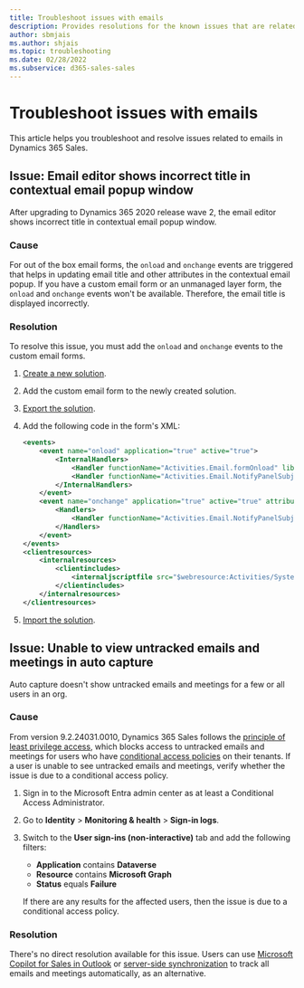 ```yaml
---
title: Troubleshoot issues with emails
description: Provides resolutions for the known issues that are related to emails in Dynamics 365 Sales.
author: sbmjais
ms.author: shjais
ms.topic: troubleshooting
ms.date: 02/28/2022
ms.subservice: d365-sales-sales
---
```


# Troubleshoot issues with emails

This article helps you troubleshoot and resolve issues related to emails in Dynamics 365 Sales.

## Issue: Email editor shows incorrect title in contextual email popup window

After upgrading to Dynamics 365 2020 release wave 2, the email editor shows incorrect title in contextual email popup window.

### Cause

For out of the box email forms, the `onload` and `onchange` events are triggered that helps in updating email title and other attributes in the contextual email popup. If you have a custom email form or an unmanaged layer form, the `onload` and `onchange` events won't be available. Therefore, the email title is displayed incorrectly.

### Resolution

To resolve this issue, you must add the `onload` and `onchange` events to the custom email forms.

1. [Create a new solution](/powerapps/maker/common-data-service/create-solution).
2. Add the custom email form to the newly created solution.
3. [Export the solution](/powerapps/maker/common-data-service/export-solutions).
4. Add the following code in the form's XML:

    ```XML
    <events>
        <event name="onload" application="true" active="true">
            <InternalHandlers>
                <Handler functionName="Activities.Email.formOnload" libraryName="Activities/SystemLibraries/Email_main_system_library.js" handlerUniqueId="ecdfe4d8-d6d3-4d21-ab68-8ea75bb30a79" enabled="true" parameters="" passExecutionContext="true" />
                <Handler functionName="Activities.Email.NotifyPanelSubjectChange" libraryName="Activities/SystemLibraries/Email_main_system_library.js" handlerUniqueId="{706607A8-4424-4C9A-847A-602FC8035B48}" enabled="true" parameters="" passExecutionContext="true" solutionaction="Added"/>
            </InternalHandlers>
        </event>
        <event name="onchange" application="true" active="true" attribute="subject" solutionaction="Added">
            <Handlers>
                <Handler functionName="Activities.Email.NotifyPanelSubjectChange" libraryName="Activities/SystemLibraries/Email_main_system_library.js" handlerUniqueId="{706607A8-4424-4C9A-847A-602FC8035B48}" enabled="true" parameters="" passExecutionContext="true"/>
            </Handlers>
        </event>
    </events>
    <clientresources>
        <internalresources>
            <clientincludes>
                <internaljscriptfile src="$webresource:Activities/SystemLibraries/Email_main_system_library.js" />
            </clientincludes>
        </internalresources>
    </clientresources>
    ```

5. [Import the solution](/powerapps/maker/common-data-service/import-update-export-solutions).


## Issue: Unable to view untracked emails and meetings in auto capture

Auto capture doesn't show untracked emails and meetings for a few or all users in an org. 

### Cause

From version 9.2.24031.0010, Dynamics 365 Sales follows the [principle of least privilege access](/entra/identity-platform/secure-least-privileged-access), which blocks access to untracked emails and meetings for users who have [conditional access policies](/entra/identity/conditional-access/concept-conditional-access-policy-common?tabs=secure-foundation) on their tenants. If a user is unable to see untracked emails and meetings, verify whether the issue is due to a conditional access policy. 

1. Sign in to the Microsoft Entra admin center as at least a Conditional Access Administrator.
2. Go to **Identity** > **Monitoring & health** > **Sign-in logs**.
3. Switch to the **User sign-ins (non-interactive)** tab and add the following filters: 
   - **Application** contains **Dataverse**
   - **Resource** contains **Microsoft Graph** 
   - **Status** equals **Failure** 
    
    If there are any results for the affected users, then the issue is due to a conditional access policy.

### Resolution

There's no direct resolution available for this issue. Users can use [Microsoft Copilot for Sales in Outlook](/microsoft-sales-copilot/save-outlook-activities-crm) or [server-side synchronization](/power-platform/admin/email-message-filtering-correlation) to track all emails and meetings automatically, as an alternative.
